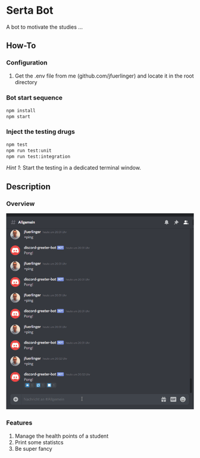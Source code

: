 # Serta Bot

A bot to motivate the studies ...

## How-To

### Configuration

1. Get the .env file from me (github.com/jfuerlinger) and locate it in the root directory


### Bot start sequence

```
npm install
npm start
```

### Inject the testing drugs

```
npm test
npm run test:unit
npm run test:integration
```

*Hint 1*: Start the testing in a dedicated terminal window.


## Description

### Overview

![Bot](./assets/discord-bot.gif)

### Features

1. Manage the health points of a student
2. Print some statistcs
3. Be super fancy

